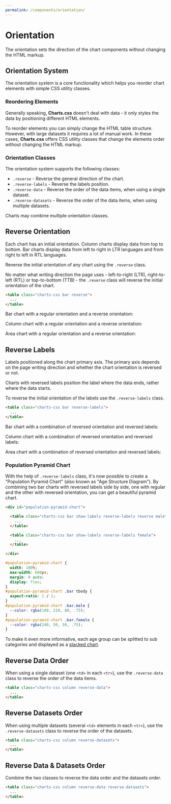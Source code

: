```yaml
---
permalink: /components/orientation/
---
```


# Orientation

The orientation sets the direction of the chart components without changing the HTML markup.

## Orientation System

The orientation system is a core functionality which helps you reorder chart elements with simple CSS utility classes.

### Reordering Elements

Generally speaking, **Charts.css** doesn't deal with data - it only styles the data by positioning different HTML elements.

To reorder elements you can simply change the HTML table structure. However, with large datasets it requires a lot of manual work. In these cases, **Charts.css** offers CSS utility classes that change the elements order without changing the HTML markup.

<!-- Note that before changing content order inside your **Charts.css** table, make sure there are no focusable elements (`<button>`, `<a>` etc.) in the table as this can be confusing for users using a keyboard. -->

### Orientation Classes

The orientation system supports the following classes:

* `.reverse` - Reverse the general direction of the chart.
* `.reverse-labels` - Reverse the labels position.
* `.reverse-data` - Reverse the order of the data items, when using a single dataset.
* `.reverse-datasets` - Reverse the order of the data items, when using multiple datasets.

Charts may combine multiple orientation classes.

## Reverse Orientation

Each chart has an initial orientation. Column charts display data from top to bottom. Bar charts display data from left to right in LTR languages and from right to left in RTL languages.

Reverse the initial orientation of any chart using the `.reverse` class.

No matter what writing direction the page uses - left-to-right (LTR), right-to-left (RTL) or top-to-bottom (TTB) - the `.reverse` class will reverse the initial orientation of the chart.

```html
<table class="charts-css bar reverse">
  ...
</table>
```

Bar chart with a regular orientation and a reverse orientation:

<v-row>

<code-example code-example-id="orientation-example-1">
<template v-slot:css-code>
#orientation-example-1 {
  width: 100%;
  max-width: 300px;
  margin: 0 auto;
}
#orientation-example-1 .bar tbody {
  aspect-ratio: 4 / 3;
}
</template>
<template v-slot:html-code>
<div id="orientation-example-1">
  <table class="charts-css bar show-heading">
    <caption> Bar chart </caption>
    <thead>
      <tr>
        <th scope="col"> Year </th>
        <th scope="col"> Progress </th>
      </tr>
    </thead>
    <tbody>
      <tr>
        <th scope="row"> 2016 </th>
        <td style="--size: 0.2"> </td>
      </tr>
      <tr>
        <th scope="row"> 2017 </th>
        <td style="--size: 0.4"> </td>
      </tr>
      <tr>
        <th scope="row"> 2018 </th>
        <td style="--size: 0.6"> </td>
      </tr>
      <tr>
        <th scope="row"> 2019 </th>
        <td style="--size: 0.8"> </td>
      </tr>
      <tr>
        <th scope="row"> 2020 </th>
        <td style="--size: 1"> </td>
      </tr>
    </tbody>
  </table>
</div>
</template>
</code-example>

<code-example code-example-id="orientation-example-2">
<template v-slot:css-code>
#orientation-example-2 {
  width: 100%;
  max-width: 300px;
  margin: 0 auto;
}
#orientation-example-2 .bar tbody {
  aspect-ratio: 4 / 3;
}
</template>
<template v-slot:html-code>
<div id="orientation-example-2">
  <table class="charts-css bar show-heading reverse">
    <caption> Reversed bar chart </caption>
    <thead>
      <tr>
        <th scope="col"> Year </th>
        <th scope="col"> Progress </th>
      </tr>
    </thead>
    <tbody>
      <tr>
        <th scope="row"> 2016 </th>
        <td style="--size: 0.2"> </td>
      </tr>
      <tr>
        <th scope="row"> 2017 </th>
        <td style="--size: 0.4"> </td>
      </tr>
      <tr>
        <th scope="row"> 2018 </th>
        <td style="--size: 0.6"> </td>
      </tr>
      <tr>
        <th scope="row"> 2019 </th>
        <td style="--size: 0.8"> </td>
      </tr>
      <tr>
        <th scope="row"> 2020 </th>
        <td style="--size: 1"> </td>
      </tr>
    </tbody>
  </table>
</div>
</template>
</code-example>

</v-row>

Column chart with a regular orientation and a reverse orientation:

<v-row>

<code-example code-example-id="orientation-example-3">
<template v-slot:css-code>
#orientation-example-3 {
  width: 100%;
  max-width: 300px;
  margin: 0 auto;
}
#orientation-example-3 .column tbody {
  aspect-ratio: 4 / 3;
}
</template>
<template v-slot:html-code>
<div id="orientation-example-3">
  <table class="charts-css column show-heading">
    <caption> Column chart </caption>
    <thead>
      <tr>
        <th scope="col"> Year </th>
        <th scope="col"> Progress </th>
      </tr>
    </thead>
    <tbody>
      <tr>
        <th scope="row"> 2016 </th>
        <td style="--size: 0.2"> </td>
      </tr>
      <tr>
        <th scope="row"> 2017 </th>
        <td style="--size: 0.4"> </td>
      </tr>
      <tr>
        <th scope="row"> 2018 </th>
        <td style="--size: 0.6"> </td>
      </tr>
      <tr>
        <th scope="row"> 2019 </th>
        <td style="--size: 0.8"> </td>
      </tr>
      <tr>
        <th scope="row"> 2020 </th>
        <td style="--size: 1"> </td>
      </tr>
    </tbody>
  </table>
</div>
</template>
</code-example>

<code-example code-example-id="orientation-example-4">
<template v-slot:css-code>
#orientation-example-4 {
  width: 100%;
  max-width: 300px;
  margin: 0 auto;
}
#orientation-example-4 .column tbody {
  aspect-ratio: 4 / 3;
}
</template>
<template v-slot:html-code>
<div id="orientation-example-4">
  <table class="charts-css column show-heading reverse">
    <caption> Reversed column chart </caption>
    <thead>
      <tr>
        <th scope="col"> Year </th>
        <th scope="col"> Progress </th>
      </tr>
    </thead>
    <tbody>
      <tr>
        <th scope="row"> 2016 </th>
        <td style="--size: 0.2"> </td>
      </tr>
      <tr>
        <th scope="row"> 2017 </th>
        <td style="--size: 0.4"> </td>
      </tr>
      <tr>
        <th scope="row"> 2018 </th>
        <td style="--size: 0.6"> </td>
      </tr>
      <tr>
        <th scope="row"> 2019 </th>
        <td style="--size: 0.8"> </td>
      </tr>
      <tr>
        <th scope="row"> 2020 </th>
        <td style="--size: 1"> </td>
      </tr>
    </tbody>
  </table>
</div>
</template>
</code-example>

</v-row>

Area chart with a regular orientation and a reverse orientation:

<v-row>

<code-example code-example-id="orientation-example-5">
<template v-slot:css-code>
#orientation-example-5 {
  width: 100%;
  max-width: 300px;
  margin: 0 auto;
}
#orientation-example-5 .area tbody {
  aspect-ratio: 16 / 9;
}
</template>
<template v-slot:html-code>
<div id="orientation-example-5">
  <table class="charts-css area show-heading">
    <caption> Area chart </caption>
    <thead>
      <tr>
        <th scope="col"> Year </th>
        <th scope="col"> Progress </th>
      </tr>
    </thead>
    <tbody>
      <tr>
        <th scope="row"> 2016 </th>
        <td style="--start: 0.2; --size: 0.4"> </td>
      </tr>
      <tr>
        <th scope="row"> 2017 </th>
        <td style="--start: 0.4; --size: 0.8"> </td>
      </tr>
      <tr>
        <th scope="row"> 2018 </th>
        <td style="--start: 0.8; --size: 0.6"> </td>
      </tr>
      <tr>
        <th scope="row"> 2019 </th>
        <td style="--start: 0.6; --size: 1.0"> </td>
      </tr>
      <tr>
        <th scope="row"> 2020 </th>
        <td style="--start: 1.0; --size: 0.3"> </td>
      </tr>
    </tbody>
  </table>
</div>
</template>
</code-example>

<code-example code-example-id="orientation-example-6">
<template v-slot:css-code>
#orientation-example-6 {
  width: 100%;
  max-width: 300px;
  margin: 0 auto;
}
#orientation-example-6 .area tbody {
  aspect-ratio: 16 / 9;
}
</template>
<template v-slot:html-code>
<div id="orientation-example-6">
  <table class="charts-css area show-heading reverse">
    <caption> Reversed area chart </caption>
    <thead>
      <tr>
        <th scope="col"> Year </th>
        <th scope="col"> Progress </th>
      </tr>
    </thead>
    <tbody>
      <tr>
        <th scope="row"> 2016 </th>
        <td style="--start: 0.2; --size: 0.4"> </td>
      </tr>
      <tr>
        <th scope="row"> 2017 </th>
        <td style="--start: 0.4; --size: 0.8"> </td>
      </tr>
      <tr>
        <th scope="row"> 2018 </th>
        <td style="--start: 0.8; --size: 0.6"> </td>
      </tr>
      <tr>
        <th scope="row"> 2019 </th>
        <td style="--start: 0.6; --size: 1.0"> </td>
      </tr>
      <tr>
        <th scope="row"> 2020 </th>
        <td style="--start: 1.0; --size: 0.3"> </td>
      </tr>
    </tbody>
  </table>
</div>
</template>
</code-example>

</v-row>

## Reverse Labels

Labels positioned along the chart primary axis. The primary axis depends on the page writing direction and whether the chart orientation is reversed or not.

Charts with reversed labels position the label where the data ends, rather where the data starts.

To reverse the initial orientation of the labels use the `.reverse-labels` class.

```html
<table class="charts-css bar reverse-labels">
  ...
</table>
```

Bar chart with a combination of reversed orientation and reversed labels:

<v-row>

<code-example code-example-id="orientation-example-7">
<template v-slot:css-code>
#orientation-example-7 {
  width: 100%;
  max-width: 300px;
  margin: 0 auto;
}
#orientation-example-7 .bar tbody {
  aspect-ratio: 4 / 3;
}
</template>
<template v-slot:html-code>
<div id="orientation-example-7">
  <table class="charts-css bar show-heading show-labels">
    <caption> Bar chart </caption>
    <thead>
      <tr>
        <th scope="col"> Year </th>
        <th scope="col"> Progress </th>
      </tr>
    </thead>
    <tbody>
      <tr>
        <th scope="row"> 2016 </th>
        <td style="--size: 0.2"> </td>
      </tr>
      <tr>
        <th scope="row"> 2017 </th>
        <td style="--size: 0.4"> </td>
      </tr>
      <tr>
        <th scope="row"> 2018 </th>
        <td style="--size: 0.6"> </td>
      </tr>
      <tr>
        <th scope="row"> 2019 </th>
        <td style="--size: 0.8"> </td>
      </tr>
      <tr>
        <th scope="row"> 2020 </th>
        <td style="--size: 1"> </td>
      </tr>
    </tbody>
  </table>
</div>
</template>
</code-example>

<code-example code-example-id="orientation-example-8">
<template v-slot:css-code>
#orientation-example-8 {
  width: 100%;
  max-width: 300px;
  margin: 0 auto;
}
#orientation-example-8 .bar tbody {
  aspect-ratio: 4 / 3;
}
</template>
<template v-slot:html-code>
<div id="orientation-example-8">
  <table class="charts-css bar show-heading show-labels reverse">
    <caption> Reversed bar chart </caption>
    <thead>
      <tr>
        <th scope="col"> Year </th>
        <th scope="col"> Progress </th>
      </tr>
    </thead>
    <tbody>
      <tr>
        <th scope="row"> 2016 </th>
        <td style="--size: 0.2"> </td>
      </tr>
      <tr>
        <th scope="row"> 2017 </th>
        <td style="--size: 0.4"> </td>
      </tr>
      <tr>
        <th scope="row"> 2018 </th>
        <td style="--size: 0.6"> </td>
      </tr>
      <tr>
        <th scope="row"> 2019 </th>
        <td style="--size: 0.8"> </td>
      </tr>
      <tr>
        <th scope="row"> 2020 </th>
        <td style="--size: 1"> </td>
      </tr>
    </tbody>
  </table>
</div>
</template>
</code-example>

</v-row>

<v-row>

<code-example code-example-id="orientation-example-9">
<template v-slot:css-code>
#orientation-example-9 {
  width: 100%;
  max-width: 300px;
  margin: 0 auto;
}
#orientation-example-9 .bar tbody {
  aspect-ratio: 4 / 3;
}
</template>
<template v-slot:html-code>
<div id="orientation-example-9">
  <table class="charts-css bar show-heading show-labels reverse-labels">
    <caption> Bar chart with reversed labels </caption>
    <thead>
      <tr>
        <th scope="col"> Year </th>
        <th scope="col"> Progress </th>
      </tr>
    </thead>
    <tbody>
      <tr>
        <th scope="row"> 2016 </th>
        <td style="--size: 0.2"> </td>
      </tr>
      <tr>
        <th scope="row"> 2017 </th>
        <td style="--size: 0.4"> </td>
      </tr>
      <tr>
        <th scope="row"> 2018 </th>
        <td style="--size: 0.6"> </td>
      </tr>
      <tr>
        <th scope="row"> 2019 </th>
        <td style="--size: 0.8"> </td>
      </tr>
      <tr>
        <th scope="row"> 2020 </th>
        <td style="--size: 1"> </td>
      </tr>
    </tbody>
  </table>
</div>
</template>
</code-example>

<code-example code-example-id="orientation-example-10">
<template v-slot:css-code>
#orientation-example-10 {
  width: 100%;
  max-width: 300px;
  margin: 0 auto;
}
#orientation-example-10 .bar tbody {
  aspect-ratio: 4 / 3;
}
</template>
<template v-slot:html-code>
<div id="orientation-example-10">
  <table class="charts-css bar show-heading show-labels reverse reverse-labels">
    <caption> Reversed bar chart with reversed labels </caption>
    <thead>
      <tr>
        <th scope="col"> Year </th>
        <th scope="col"> Progress </th>
      </tr>
    </thead>
    <tbody>
      <tr>
        <th scope="row"> 2016 </th>
        <td style="--size: 0.2"> </td>
      </tr>
      <tr>
        <th scope="row"> 2017 </th>
        <td style="--size: 0.4"> </td>
      </tr>
      <tr>
        <th scope="row"> 2018 </th>
        <td style="--size: 0.6"> </td>
      </tr>
      <tr>
        <th scope="row"> 2019 </th>
        <td style="--size: 0.8"> </td>
      </tr>
      <tr>
        <th scope="row"> 2020 </th>
        <td style="--size: 1"> </td>
      </tr>
    </tbody>
  </table>
</div>
</template>
</code-example>

</v-row>

Column chart with a combination of reversed orientation and reversed labels:

<v-row>

<code-example code-example-id="orientation-example-11">
<template v-slot:css-code>
#orientation-example-11 {
  width: 100%;
  max-width: 300px;
  margin: 0 auto;
}
#orientation-example-11 .column tbody {
  aspect-ratio: 4 / 3;
}
</template>
<template v-slot:html-code>
<div id="orientation-example-11">
  <table class="charts-css column show-heading show-labels">
    <caption> Column chart </caption>
    <thead>
      <tr>
        <th scope="col"> Year </th>
        <th scope="col"> Progress </th>
      </tr>
    </thead>
    <tbody>
      <tr>
        <th scope="row"> 2016 </th>
        <td style="--size: 0.2"> </td>
      </tr>
      <tr>
        <th scope="row"> 2017 </th>
        <td style="--size: 0.4"> </td>
      </tr>
      <tr>
        <th scope="row"> 2018 </th>
        <td style="--size: 0.6"> </td>
      </tr>
      <tr>
        <th scope="row"> 2019 </th>
        <td style="--size: 0.8"> </td>
      </tr>
      <tr>
        <th scope="row"> 2020 </th>
        <td style="--size: 1"> </td>
      </tr>
    </tbody>
  </table>
</div>
</template>
</code-example>

<code-example code-example-id="orientation-example-12">
<template v-slot:css-code>
#orientation-example-12 {
  width: 100%;
  max-width: 300px;
  margin: 0 auto;
}
#orientation-example-12 .column tbody {
  aspect-ratio: 4 / 3;
}
</template>
<template v-slot:html-code>
<div id="orientation-example-12">
  <table class="charts-css column show-heading show-labels reverse">
    <caption> Reversed column chart </caption>
    <thead>
      <tr>
        <th scope="col"> Year </th>
        <th scope="col"> Progress </th>
      </tr>
    </thead>
    <tbody>
      <tr>
        <th scope="row"> 2016 </th>
        <td style="--size: 0.2"> </td>
      </tr>
      <tr>
        <th scope="row"> 2017 </th>
        <td style="--size: 0.4"> </td>
      </tr>
      <tr>
        <th scope="row"> 2018 </th>
        <td style="--size: 0.6"> </td>
      </tr>
      <tr>
        <th scope="row"> 2019 </th>
        <td style="--size: 0.8"> </td>
      </tr>
      <tr>
        <th scope="row"> 2020 </th>
        <td style="--size: 1"> </td>
      </tr>
    </tbody>
  </table>
</div>
</template>
</code-example>

</v-row>

<v-row>

<code-example code-example-id="orientation-example-13">
<template v-slot:css-code>
#orientation-example-13 {
  width: 100%;
  max-width: 300px;
  margin: 0 auto;
}
#orientation-example-13 .column tbody {
  aspect-ratio: 4 / 3;
}
</template>
<template v-slot:html-code>
<div id="orientation-example-13">
  <table class="charts-css column show-heading show-labels reverse-labels">
    <caption> Column chart with reversed labels </caption>
    <thead>
      <tr>
        <th scope="col"> Year </th>
        <th scope="col"> Progress </th>
      </tr>
    </thead>
    <tbody>
      <tr>
        <th scope="row"> 2016 </th>
        <td style="--size: 0.2"> </td>
      </tr>
      <tr>
        <th scope="row"> 2017 </th>
        <td style="--size: 0.4"> </td>
      </tr>
      <tr>
        <th scope="row"> 2018 </th>
        <td style="--size: 0.6"> </td>
      </tr>
      <tr>
        <th scope="row"> 2019 </th>
        <td style="--size: 0.8"> </td>
      </tr>
      <tr>
        <th scope="row"> 2020 </th>
        <td style="--size: 1"> </td>
      </tr>
    </tbody>
  </table>
</div>
</template>
</code-example>

<code-example code-example-id="orientation-example-14">
<template v-slot:css-code>
#orientation-example-14 {
  width: 100%;
  max-width: 300px;
  margin: 0 auto;
}
#orientation-example-14 .column tbody {
  aspect-ratio: 4 / 3;
}
</template>
<template v-slot:html-code>
<div id="orientation-example-14">
  <table class="charts-css column show-heading show-labels reverse reverse-labels">
    <caption> Reversed column chart with reversed labels </caption>
    <thead>
      <tr>
        <th scope="col"> Year </th>
        <th scope="col"> Progress </th>
      </tr>
    </thead>
    <tbody>
      <tr>
        <th scope="row"> 2016 </th>
        <td style="--size: 0.2"> </td>
      </tr>
      <tr>
        <th scope="row"> 2017 </th>
        <td style="--size: 0.4"> </td>
      </tr>
      <tr>
        <th scope="row"> 2018 </th>
        <td style="--size: 0.6"> </td>
      </tr>
      <tr>
        <th scope="row"> 2019 </th>
        <td style="--size: 0.8"> </td>
      </tr>
      <tr>
        <th scope="row"> 2020 </th>
        <td style="--size: 1"> </td>
      </tr>
    </tbody>
  </table>
</div>
</template>
</code-example>

</v-row>

Area chart with a combination of reversed orientation and reversed labels:

<v-row>

<code-example code-example-id="orientation-example-15">
<template v-slot:css-code>
#orientation-example-15 {
  width: 100%;
  max-width: 300px;
  margin: 0 auto;
}
#orientation-example-15 .area tbody {
  aspect-ratio: 16 / 9;
}
</template>
<template v-slot:html-code>
<div id="orientation-example-15">
  <table class="charts-css area show-heading show-labels">
    <caption> Area chart </caption>
    <thead>
      <tr>
        <th scope="col"> Year </th>
        <th scope="col"> Progress </th>
      </tr>
    </thead>
    <tbody>
      <tr>
        <th scope="row"> 2016 </th>
        <td style="--start: 0.2; --size: 0.4"> </td>
      </tr>
      <tr>
        <th scope="row"> 2017 </th>
        <td style="--start: 0.4; --size: 0.8"> </td>
      </tr>
      <tr>
        <th scope="row"> 2018 </th>
        <td style="--start: 0.8; --size: 0.6"> </td>
      </tr>
      <tr>
        <th scope="row"> 2019 </th>
        <td style="--start: 0.6; --size: 1.0"> </td>
      </tr>
      <tr>
        <th scope="row"> 2020 </th>
        <td style="--start: 1.0; --size: 0.3"> </td>
      </tr>
    </tbody>
  </table>
</div>
</template>
</code-example>

<code-example code-example-id="orientation-example-16">
<template v-slot:css-code>
#orientation-example-16 {
  width: 100%;
  max-width: 300px;
  margin: 0 auto;
}
#orientation-example-16 .area tbody {
  aspect-ratio: 16 / 9;
}
</template>
<template v-slot:html-code>
<div id="orientation-example-16">
  <table class="charts-css area show-heading show-labels reverse">
    <caption> Reversed area chart </caption>
    <thead>
      <tr>
        <th scope="col"> Year </th>
        <th scope="col"> Progress </th>
      </tr>
    </thead>
    <tbody>
      <tr>
        <th scope="row"> 2016 </th>
        <td style="--start: 0.2; --size: 0.4"> </td>
      </tr>
      <tr>
        <th scope="row"> 2017 </th>
        <td style="--start: 0.4; --size: 0.8"> </td>
      </tr>
      <tr>
        <th scope="row"> 2018 </th>
        <td style="--start: 0.8; --size: 0.6"> </td>
      </tr>
      <tr>
        <th scope="row"> 2019 </th>
        <td style="--start: 0.6; --size: 1.0"> </td>
      </tr>
      <tr>
        <th scope="row"> 2020 </th>
        <td style="--start: 1.0; --size: 0.3"> </td>
      </tr>
    </tbody>
  </table>
</div>
</template>
</code-example>

</v-row>

<v-row>

<code-example code-example-id="orientation-example-17">
<template v-slot:css-code>
#orientation-example-17 {
  width: 100%;
  max-width: 300px;
  margin: 0 auto;
}
#orientation-example-17 .area tbody {
  aspect-ratio: 16 / 9;
}
</template>
<template v-slot:html-code>
<div id="orientation-example-17">
  <table class="charts-css area show-heading show-labels reverse-labels">
    <caption> Area chart with reversed labels </caption>
    <thead>
      <tr>
        <th scope="col"> Year </th>
        <th scope="col"> Progress </th>
      </tr>
    </thead>
    <tbody>
      <tr>
        <th scope="row"> 2016 </th>
        <td style="--start: 0.2; --size: 0.4"> </td>
      </tr>
      <tr>
        <th scope="row"> 2017 </th>
        <td style="--start: 0.4; --size: 0.8"> </td>
      </tr>
      <tr>
        <th scope="row"> 2018 </th>
        <td style="--start: 0.8; --size: 0.6"> </td>
      </tr>
      <tr>
        <th scope="row"> 2019 </th>
        <td style="--start: 0.6; --size: 1.0"> </td>
      </tr>
      <tr>
        <th scope="row"> 2020 </th>
        <td style="--start: 1.0; --size: 0.3"> </td>
      </tr>
    </tbody>
  </table>
</div>
</template>
</code-example>

<code-example code-example-id="orientation-example-18">
<template v-slot:css-code>
#orientation-example-18 {
  width: 100%;
  max-width: 300px;
  margin: 0 auto;
}
#orientation-example-18 .area tbody {
  aspect-ratio: 16 / 9;
}
</template>
<template v-slot:html-code>
<div id="orientation-example-18">
  <table class="charts-css area show-heading show-labels reverse-labels reverse">
    <caption> Reversed area chart with reversed labels </caption>
    <thead>
      <tr>
        <th scope="col"> Year </th>
        <th scope="col"> Progress </th>
      </tr>
    </thead>
    <tbody>
      <tr>
        <th scope="row"> 2016 </th>
        <td style="--start: 0.2; --size: 0.4"> </td>
      </tr>
      <tr>
        <th scope="row"> 2017 </th>
        <td style="--start: 0.4; --size: 0.8"> </td>
      </tr>
      <tr>
        <th scope="row"> 2018 </th>
        <td style="--start: 0.8; --size: 0.6"> </td>
      </tr>
      <tr>
        <th scope="row"> 2019 </th>
        <td style="--start: 0.6; --size: 1.0"> </td>
      </tr>
      <tr>
        <th scope="row"> 2020 </th>
        <td style="--start: 1.0; --size: 0.3"> </td>
      </tr>
    </tbody>
  </table>
</div>
</template>
</code-example>

</v-row>

### Population Pyramid Chart

With the help of `.reverse-labels` class, it's now possible to create a "Population Pyramid Chart" (also known as "Age Structure Diagram"). By combining two bar charts with reversed labels side by side, one with regular and the other with reversed orientation, you can get a beautiful pyramid chart.

```html
<div id="population-pyramid-chart">

  <table class="charts-css bar show-labels reverse-labels reverse male">
    ...
  </table>

  <table class="charts-css bar show-labels reverse-labels female">
    ...
  </table>

</div>
```

```css
#population-pyramid-chart {
  width: 100%;
  max-width: 600px;
  margin: 0 auto;
  display: flex;
}
#population-pyramid-chart .bar tbody {
  aspect-ratio: 1 / 1;
}
#population-pyramid-chart .bar.male {
  --color: rgba(100, 210, 80, .75);
}
#population-pyramid-chart .bar.female {
  --color: rgba(240, 50, 50, .75);
}
```

<code-example code-example-id="orientation-example-19">
<template v-slot:css-code>
#orientation-example-19 {
  width: 100%;
  max-width: 600px;
  margin: 0 auto;
  display: flex;
}
#orientation-example-19 .bar tbody {
  aspect-ratio: 1 / 1;
}
#orientation-example-19 .bar.male {
  --color: rgba(100, 210, 80, .75);
}
#orientation-example-19 .bar.female {
  --color: rgba(240, 50, 50, .75);
}
</template>
<template v-slot:html-code>
<div id="orientation-example-19">
  <table class="charts-css bar show-heading show-labels show-data-on-hover data-outside data-spacing-1 reverse-labels reverse male">
    <caption> Male population </caption>
    <thead>
      <tr>
        <th scope="col"> Age </th>
        <th scope="col"> Population </th>
      </tr>
    </thead>
    <tbody>
      <tr>
        <th scope="row"> 85+ </th>
        <td style="--size: calc( 0.010 / 0.10 )"> <span class="data outside">1.0%</span> </td>
      </tr>
      <tr>
        <th scope="row"> 75-84 </th>
        <td style="--size: calc( 0.020 / 0.10 )"> <span class="data">2.0%</span> </td>
      </tr>
      <tr>
        <th scope="row"> 65-74 </th>
        <td style="--size: calc( 0.037 / 0.10 )"> <span class="data">3.7%</span> </td>
      </tr>
      <tr>
        <th scope="row"> 55-64 </th>
        <td style="--size: calc( 0.042 / 0.10 )"> <span class="data">4.2%</span> </td>
      </tr>
      <tr>
        <th scope="row"> 45-54 </th>
        <td style="--size: calc( 0.054 / 0.10 )"> <span class="data">5.4%</span> </td>
      </tr>
      <tr>
        <th scope="row"> 35-44 </th>
        <td style="--size: calc( 0.062 / 0.10 )"> <span class="data">6.2%</span> </td>
      </tr>
      <tr>
        <th scope="row"> 25-34 </th>
        <td style="--size: calc( 0.065 / 0.10 )"> <span class="data">6.5%</span> </td>
      </tr>
      <tr>
        <th scope="row"> 15-24 </th>
        <td style="--size: calc( 0.074 / 0.10 )"> <span class="data">7.4%</span> </td>
      </tr>
      <tr>
        <th scope="row"> 5-14 </th>
        <td style="--size: calc( 0.089 / 0.10 )"> <span class="data">8.9%</span> </td>
      </tr>
      <tr>
        <th scope="row"> 0-4 </th>
        <td style="--size: calc( 0.048 / 0.10 )"> <span class="data">4.8%</span> </td>
      </tr>
    </tbody>
  </table>
  <table class="charts-css bar show-heading show-labels show-data-on-hover data-outside data-spacing-1 reverse-labels female">
    <caption> Female population </caption>
    <thead>
      <tr>
        <th scope="col"> Age </th>
        <th scope="col"> Population </th>
      </tr>
    </thead>
    <tbody>
      <tr>
        <th scope="row"> 85+ </th>
        <td style="--size: calc( 0.007 / 0.10 )"> <span class="data outside">0.7%</span> </td>
      </tr>
      <tr>
        <th scope="row"> 75-84 </th>
        <td style="--size: calc( 0.016 / 0.10 )"> <span class="data">1.6%</span> </td>
      </tr>
      <tr>
        <th scope="row"> 65-74 </th>
        <td style="--size: calc( 0.032 / 0.10 )"> <span class="data">3.2%</span> </td>
      </tr>
      <tr>
        <th scope="row"> 55-64 </th>
        <td style="--size: calc( 0.040 / 0.10 )"> <span class="data">4.0%</span> </td>
      </tr>
      <tr>
        <th scope="row"> 45-54 </th>
        <td style="--size: calc( 0.053 / 0.10 )"> <span class="data">5.3%</span> </td>
      </tr>
      <tr>
        <th scope="row"> 35-44 </th>
        <td style="--size: calc( 0.064 / 0.10 )"> <span class="data">6.4%</span> </td>
      </tr>
      <tr>
        <th scope="row"> 25-34 </th>
        <td style="--size: calc( 0.067 / 0.10 )"> <span class="data">6.7%</span> </td>
      </tr>
      <tr>
        <th scope="row"> 15-24 </th>
        <td style="--size: calc( 0.077 / 0.10 )"> <span class="data">7.7%</span> </td>
      </tr>
      <tr>
        <th scope="row"> 5-14 </th>
        <td style="--size: calc( 0.094 / 0.10 )"> <span class="data">9.4%</span> </td>
      </tr>
      <tr>
        <th scope="row"> 0-4 </th>
        <td style="--size: calc( 0.050 / 0.10 )"> <span class="data">5.0%</span> </td>
      </tr>
    </tbody>
  </table>
</div>
</template>
</code-example>

To make it even more informative, each age group can be splitted to sub categories and displayed as a [stacked chart](./stacked/).

<code-example code-example-id="orientation-example-20">
<template v-slot:css-code>
#orientation-example-20 {
  width: 100%;
  max-width: 600px;
  margin: 0 auto;
  display: flex;
}
#orientation-example-20 .bar tbody {
  aspect-ratio: 1 / 1;
}
#orientation-example-20 .bar.male {
  --color-1: rgba(90, 165, 255, .75);
  --color-2: rgba(90, 165, 255, .5);
}
#orientation-example-20 .bar.female {
  --color-1: rgba(255, 180, 50, .75);
  --color-2: rgba(255, 180, 50, .5);
}
</template>
<template v-slot:html-code>
<div id="orientation-example-20">
  <table class="charts-css bar multiple stacked show-heading show-labels hide-data data-spacing-1 reverse-labels reverse male">
    <caption> Male population </caption>
    <thead>
      <tr>
        <th scope="col"> Age </th>
        <th scope="col"> Population </th>
      </tr>
    </thead>
    <tbody>
      <tr>
        <th scope="row"> 85+ </th>
        <td style="--size: calc( 0.002 / 0.10 )"> <span class="tooltip">0.02%</span> </td>
        <td style="--size: calc( 0.000 / 0.10 )"> <span class="tooltip">0.00%</span> </td>
      </tr>
      <tr>
        <th scope="row"> 75-84 </th>
        <td style="--size: calc( 0.007 / 0.10 )"> <span class="tooltip">0.07%</span> </td>
        <td style="--size: calc( 0.002 / 0.10 )"> <span class="tooltip">0.02%</span> </td>
      </tr>
      <tr>
        <th scope="row"> 65-74 </th>
        <td style="--size: calc( 0.022 / 0.10 )"> <span class="tooltip">2.2%</span> </td>
        <td style="--size: calc( 0.005 / 0.10 )"> <span class="tooltip">0.5%</span> </td>
      </tr>
      <tr>
        <th scope="row"> 55-64 </th>
        <td style="--size: calc( 0.035 / 0.10 )"> <span class="tooltip">3.5%</span> </td>
        <td style="--size: calc( 0.007 / 0.10 )"> <span class="tooltip">0.7%</span> </td>
      </tr>
      <tr>
        <th scope="row"> 45-54 </th>
        <td style="--size: calc( 0.054 / 0.10 )"> <span class="tooltip">5.4%</span> </td>
        <td style="--size: calc( 0.010 / 0.10 )"> <span class="tooltip">1.0%</span> </td>
      </tr>
      <tr>
        <th scope="row"> 35-44 </th>
        <td style="--size: calc( 0.084 / 0.10 )"> <span class="tooltip">8.4%</span> </td>
        <td style="--size: calc( 0.009 / 0.10 )"> <span class="tooltip">0.9%</span> </td>
      </tr>
      <tr>
        <th scope="row"> 25-34 </th>
        <td style="--size: calc( 0.080 / 0.10 )"> <span class="tooltip">8.0%</span> </td>
        <td style="--size: calc( 0.005 / 0.10 )"> <span class="tooltip">0.5%</span> </td>
      </tr>
      <tr>
        <th scope="row"> 15-24 </th>
        <td style="--size: calc( 0.060 / 0.10 )"> <span class="tooltip">6.0%</span> </td>
        <td style="--size: calc( 0.006 / 0.10 )"> <span class="tooltip">0.6%</span> </td>
      </tr>
      <tr>
        <th scope="row"> 5-14 </th>
        <td style="--size: calc( 0.073 / 0.10 )"> <span class="tooltip">7.3%</span> </td>
        <td style="--size: calc( 0.010 / 0.10 )"> <span class="tooltip">1.0%</span> </td>
      </tr>
      <tr>
        <th scope="row"> 0-4 </th>
        <td style="--size: calc( 0.030 / 0.10 )"> <span class="tooltip">3.0%</span> </td>
        <td style="--size: calc( 0.008 / 0.10 )"> <span class="tooltip">0.8%</span> </td>
      </tr>
    </tbody>
  </table>
  <table class="charts-css bar multiple stacked show-heading show-labels hide-data data-spacing-1 reverse-labels female">
    <caption> Female population </caption>
    <thead>
      <tr>
        <th scope="col"> Age </th>
        <th scope="col"> Population </th>
      </tr>
    </thead>
    <tbody>
      <tr>
        <th scope="row"> 85+ </th>
        <td style="--size: calc( 0.003 / 0.10 )"> <span class="tooltip">0.3%</span> </td>
        <td style="--size: calc( 0.000 / 0.10 )"> <span class="tooltip">0.0%</span> </td>
      </tr>
      <tr>
        <th scope="row"> 75-84 </th>
        <td style="--size: calc( 0.009 / 0.10 )"> <span class="tooltip">0.9%</span> </td>
        <td style="--size: calc( 0.002 / 0.10 )"> <span class="tooltip">0.2%</span> </td>
      </tr>
      <tr>
        <th scope="row"> 65-74 </th>
        <td style="--size: calc( 0.023 / 0.10 )"> <span class="tooltip">2.3%</span> </td>
        <td style="--size: calc( 0.004 / 0.10 )"> <span class="tooltip">0.4%</span> </td>
      </tr>
      <tr>
        <th scope="row"> 55-64 </th>
        <td style="--size: calc( 0.037 / 0.10 )"> <span class="tooltip">3.7%</span> </td>
        <td style="--size: calc( 0.006 / 0.10 )"> <span class="tooltip">0.6%</span> </td>
      </tr>
      <tr>
        <th scope="row"> 45-54 </th>
        <td style="--size: calc( 0.053 / 0.10 )"> <span class="tooltip">5.3%</span> </td>
        <td style="--size: calc( 0.010 / 0.10 )"> <span class="tooltip">1.0%</span> </td>
      </tr>
      <tr>
        <th scope="row"> 35-44 </th>
        <td style="--size: calc( 0.080 / 0.10 )"> <span class="tooltip">8.0%</span> </td>
        <td style="--size: calc( 0.012 / 0.10 )"> <span class="tooltip">1.2%</span> </td>
      </tr>
      <tr>
        <th scope="row"> 25-34 </th>
        <td style="--size: calc( 0.075 / 0.10 )"> <span class="tooltip">7.5%</span> </td>
        <td style="--size: calc( 0.008 / 0.10 )"> <span class="tooltip">0.8%</span> </td>
      </tr>
      <tr>
        <th scope="row"> 15-24 </th>
        <td style="--size: calc( 0.053 / 0.10 )"> <span class="tooltip">5.3%</span> </td>
        <td style="--size: calc( 0.010 / 0.10 )"> <span class="tooltip">1.0%</span> </td>
      </tr>
      <tr>
        <th scope="row"> 5-14 </th>
        <td style="--size: calc( 0.070 / 0.10 )"> <span class="tooltip">7.0%</span> </td>
        <td style="--size: calc( 0.009 / 0.10 )"> <span class="tooltip">0.9%</span> </td>
      </tr>
      <tr>
        <th scope="row"> 0-4 </th>
        <td style="--size: calc( 0.030 / 0.10 )"> <span class="tooltip">3.0%</span> </td>
        <td style="--size: calc( 0.006 / 0.10 )"> <span class="tooltip">0.6%</span> </td>
      </tr>
    </tbody>
  </table>
</div>
</template>
</code-example>

## Reverse Data Order

When using a single dataset (one `<td>` in each `<tr>`), use the `.reverse-data` class to reverse the order of the data items.

```html
<table class="charts-css column reverse-data">
  ...
</table>
```

<code-example code-example-id="orientation-example-21">
<template v-slot:css-code>
#orientation-example-21 {
  width: 100%;
  max-width: 600px;
  margin: 0 auto;
}
</template>
<template v-slot:html-code>
<div id="orientation-example-21">
  <table class="charts-css column show-heading show-labels hide-data">
    <caption> <strong> Column chart </strong> </caption>
    <thead>
      <tr>
        <th scope="col"> Month </th>
        <th scope="col"> Progress </th>
      </tr>
    </thead>
    <tbody>
      <tr>
        <th scope="row"> Jan </th>
        <td style="--size: 0.3;"> <span class="data"> 30 </span> </td>
      </tr>
      <tr>
        <th scope="row"> Feb </th>
        <td style="--size: 0.5;"> <span class="data"> 50 </span> </td>
      </tr>
      <tr>
        <th scope="row"> Mar </th>
        <td style="--size: 0.8;"> <span class="data"> 80 </span> </td>
      </tr>
      <tr>
        <th scope="row"> Apr </th>
        <td style="--size: 1;"> <span class="data"> 100 </span> </td>
      </tr>
      <tr>
        <th scope="row"> May </th>
        <td style="--size: 0.65;"> <span class="data"> 65 </span> </td>
      </tr>
      <tr>
        <th scope="row"> Jun </th>
        <td style="--size: 0.45;"> <span class="data"> 45 </span> </td>
      </tr>
      <tr>
        <th scope="row"> Jul </th>
        <td style="--size: 0.15;"> <span class="data"> 15 </span> </td>
      </tr>
      <tr>
        <th scope="row"> Aug </th>
        <td style="--size: 0.32;"> <span class="data"> 32 </span> </td>
      </tr>
      <tr>
        <th scope="row"> Sep </th>
        <td style="--size: 0.6;"> <span class="data"> 60 </span> </td>
      </tr>
      <tr>
        <th scope="row"> Oct </th>
        <td style="--size: 0.9;"> <span class="data"> 90 </span> </td>
      </tr>
      <tr>
        <th scope="row"> Nov </th>
        <td style="--size: 0.55;"> <span class="data"> 55 </span> </td>
      </tr>
      <tr>
        <th scope="row"> Dec </th>
        <td style="--size: 0.4;"> <span class="data"> 40 </span> </td>
      </tr>
    </tbody>
  </table>
</div>
</template>
</code-example>

<code-example code-example-id="orientation-example-22">
<template v-slot:css-code>
#orientation-example-22 {
  width: 100%;
  max-width: 600px;
  margin: 0 auto;
}
</template>
<template v-slot:html-code>
<div id="orientation-example-22">
  <table class="charts-css column show-heading show-labels hide-data reverse-data">
    <caption> <strong> Reversed data column chart </strong> </caption>
    <thead>
      <tr>
        <th scope="col"> Month </th>
        <th scope="col"> Progress </th>
      </tr>
    </thead>
    <tbody>
      <tr>
        <th scope="row"> Jan </th>
        <td style="--size: 0.3;"> <span class="data"> 30 </span> </td>
      </tr>
      <tr>
        <th scope="row"> Feb </th>
        <td style="--size: 0.5;"> <span class="data"> 50 </span> </td>
      </tr>
      <tr>
        <th scope="row"> Mar </th>
        <td style="--size: 0.8;"> <span class="data"> 80 </span> </td>
      </tr>
      <tr>
        <th scope="row"> Apr </th>
        <td style="--size: 1;"> <span class="data"> 100 </span> </td>
      </tr>
      <tr>
        <th scope="row"> May </th>
        <td style="--size: 0.65;"> <span class="data"> 65 </span> </td>
      </tr>
      <tr>
        <th scope="row"> Jun </th>
        <td style="--size: 0.45;"> <span class="data"> 45 </span> </td>
      </tr>
      <tr>
        <th scope="row"> Jul </th>
        <td style="--size: 0.15;"> <span class="data"> 15 </span> </td>
      </tr>
      <tr>
        <th scope="row"> Aug </th>
        <td style="--size: 0.32;"> <span class="data"> 32 </span> </td>
      </tr>
      <tr>
        <th scope="row"> Sep </th>
        <td style="--size: 0.6;"> <span class="data"> 60 </span> </td>
      </tr>
      <tr>
        <th scope="row"> Oct </th>
        <td style="--size: 0.9;"> <span class="data"> 90 </span> </td>
      </tr>
      <tr>
        <th scope="row"> Nov </th>
        <td style="--size: 0.55;"> <span class="data"> 55 </span> </td>
      </tr>
      <tr>
        <th scope="row"> Dec </th>
        <td style="--size: 0.4;"> <span class="data"> 40 </span> </td>
      </tr>
    </tbody>
  </table>
</div>
</template>
</code-example>

## Reverse Datasets Order

When using multiple datasets (several `<td>` elements in each `<tr>`), use the `.reverse-datasets` class to reverse the order of the datasets.

```html
<table class="charts-css column reverse-datasets">
  ...
</table>
```

<code-example code-example-id="orientation-example-23">
<template v-slot:css-code>
#orientation-example-23 {
  width: 100%;
  max-width: 600px;
  margin: 0 auto;
}
</template>
<template v-slot:html-code>
<div id="orientation-example-23">
  <table class="charts-css column multiple show-heading show-labels hide-data show-data-axes data-spacing-10 datasets-spacing-4">
    <caption> <strong> Column chart </strong> </caption>
    <thead>
      <tr>
        <th scope="col"> Year </th>
        <th scope="col"> Progress 1 </th>
        <th scope="col"> Progress 2 </th>
        <th scope="col"> Progress 3 </th>
        <th scope="col"> Progress 4 </th>
        <th scope="col"> Progress 5 </th>
      </tr>
    </thead>
    <tbody>
      <tr>
        <th scope="row"> 2000 </th>
        <td style="--size: 0.2;"> <span class="data"> 20 </span> </td>
        <td style="--size: 0.5;"> <span class="data"> 50 </span> </td>
        <td style="--size: 1.0;"> <span class="data"> 100 </span> </td>
        <td style="--size: 0.7;"> <span class="data"> 70 </span> </td>
        <td style="--size: 0.4;"> <span class="data"> 40 </span> </td>
      </tr>
      <tr>
        <th scope="row"> 2010 </th>
        <td style="--size: 0.9;"> <span class="data"> 90 </span> </td>
        <td style="--size: 0.6;"> <span class="data"> 60 </span> </td>
        <td style="--size: 0.4;"> <span class="data"> 40 </span> </td>
        <td style="--size: 0.7;"> <span class="data"> 70 </span> </td>
        <td style="--size: 1.0;"> <span class="data"> 100 </span> </td>
      </tr>
      <tr>
        <th scope="row"> 2020 </th>
        <td style="--size: 0.2;"> <span class="data"> 20 </span> </td>
        <td style="--size: 0.4;"> <span class="data"> 40 </span> </td>
        <td style="--size: 0.6;"> <span class="data"> 60 </span> </td>
        <td style="--size: 0.8;"> <span class="data"> 80 </span> </td>
        <td style="--size: 1.0;"> <span class="data"> 100 </span> </td>
      </tr>
    </tbody>
  </table>
</div>
</template>
</code-example>

<code-example code-example-id="orientation-example-24">
<template v-slot:css-code>
#orientation-example-24 {
  width: 100%;
  max-width: 600px;
  margin: 0 auto;
}
</template>
<template v-slot:html-code>
<div id="orientation-example-24">
  <table class="charts-css column multiple show-heading show-labels hide-data show-data-axes data-spacing-10 datasets-spacing-4 reverse-datasets">
    <caption> <strong> Reversed datasets column chart </strong> </caption>
    <thead>
      <tr>
        <th scope="col"> Year </th>
        <th scope="col"> Progress 1 </th>
        <th scope="col"> Progress 2 </th>
        <th scope="col"> Progress 3 </th>
        <th scope="col"> Progress 4 </th>
        <th scope="col"> Progress 5 </th>
      </tr>
    </thead>
    <tbody>
      <tr>
        <th scope="row"> 2000 </th>
        <td style="--size: 0.2;"> <span class="data"> 20 </span> </td>
        <td style="--size: 0.5;"> <span class="data"> 50 </span> </td>
        <td style="--size: 1.0;"> <span class="data"> 100 </span> </td>
        <td style="--size: 0.7;"> <span class="data"> 70 </span> </td>
        <td style="--size: 0.4;"> <span class="data"> 40 </span> </td>
      </tr>
      <tr>
        <th scope="row"> 2010 </th>
        <td style="--size: 0.9;"> <span class="data"> 90 </span> </td>
        <td style="--size: 0.6;"> <span class="data"> 60 </span> </td>
        <td style="--size: 0.4;"> <span class="data"> 40 </span> </td>
        <td style="--size: 0.7;"> <span class="data"> 70 </span> </td>
        <td style="--size: 1.0;"> <span class="data"> 100 </span> </td>
      </tr>
      <tr>
        <th scope="row"> 2020 </th>
        <td style="--size: 0.2;"> <span class="data"> 20 </span> </td>
        <td style="--size: 0.4;"> <span class="data"> 40 </span> </td>
        <td style="--size: 0.6;"> <span class="data"> 60 </span> </td>
        <td style="--size: 0.8;"> <span class="data"> 80 </span> </td>
        <td style="--size: 1.0;"> <span class="data"> 100 </span> </td>
      </tr>
    </tbody>
  </table>
</div>
</template>
</code-example>

## Reverse Data & Datasets Order

Combine the two classes to reverse the data order and the datasets order.

```html
<table class="charts-css column reverse-data reverse-datasets">
  ...
</table>
```

<code-example code-example-id="orientation-example-25">
<template v-slot:css-code>
#orientation-example-25 {
  width: 100%;
  max-width: 600px;
  margin: 0 auto;
}
</template>
<template v-slot:html-code>
<div id="orientation-example-25">
  <table class="charts-css column multiple show-heading show-labels hide-data show-data-axes data-spacing-10 datasets-spacing-4">
    <caption> <strong> Column chart </strong> </caption>
    <thead>
      <tr>
        <th scope="col"> Year </th>
        <th scope="col"> Progress 1 </th>
        <th scope="col"> Progress 2 </th>
        <th scope="col"> Progress 3 </th>
        <th scope="col"> Progress 4 </th>
        <th scope="col"> Progress 5 </th>
      </tr>
    </thead>
    <tbody>
      <tr>
        <th scope="row"> 2000 </th>
        <td style="--size: 0.2;"> <span class="data"> 20 </span> </td>
        <td style="--size: 0.5;"> <span class="data"> 50 </span> </td>
        <td style="--size: 1.0;"> <span class="data"> 100 </span> </td>
        <td style="--size: 0.7;"> <span class="data"> 70 </span> </td>
        <td style="--size: 0.4;"> <span class="data"> 40 </span> </td>
      </tr>
      <tr>
        <th scope="row"> 2010 </th>
        <td style="--size: 0.9;"> <span class="data"> 90 </span> </td>
        <td style="--size: 0.6;"> <span class="data"> 60 </span> </td>
        <td style="--size: 0.4;"> <span class="data"> 40 </span> </td>
        <td style="--size: 0.7;"> <span class="data"> 70 </span> </td>
        <td style="--size: 1.0;"> <span class="data"> 100 </span> </td>
      </tr>
      <tr>
        <th scope="row"> 2020 </th>
        <td style="--size: 0.2;"> <span class="data"> 20 </span> </td>
        <td style="--size: 0.4;"> <span class="data"> 40 </span> </td>
        <td style="--size: 0.6;"> <span class="data"> 60 </span> </td>
        <td style="--size: 0.8;"> <span class="data"> 80 </span> </td>
        <td style="--size: 1.0;"> <span class="data"> 100 </span> </td>
      </tr>
    </tbody>
  </table>
</div>
</template>
</code-example>

<code-example code-example-id="orientation-example-26">
<template v-slot:css-code>
#orientation-example-26 {
  width: 100%;
  max-width: 600px;
  margin: 0 auto;
}
</template>
<template v-slot:html-code>
<div id="orientation-example-26">
  <table class="charts-css column multiple show-heading show-labels hide-data show-data-axes data-spacing-10 datasets-spacing-4 reverse-data reverse-datasets">
    <caption> <strong> Reversed data & datasets column chart </strong> </caption>
    <thead>
      <tr>
        <th scope="col"> Year </th>
        <th scope="col"> Progress 1 </th>
        <th scope="col"> Progress 2 </th>
        <th scope="col"> Progress 3 </th>
        <th scope="col"> Progress 4 </th>
        <th scope="col"> Progress 5 </th>
      </tr>
    </thead>
    <tbody>
      <tr>
        <th scope="row"> 2000 </th>
        <td style="--size: 0.2;"> <span class="data"> 20 </span> </td>
        <td style="--size: 0.5;"> <span class="data"> 50 </span> </td>
        <td style="--size: 1.0;"> <span class="data"> 100 </span> </td>
        <td style="--size: 0.7;"> <span class="data"> 70 </span> </td>
        <td style="--size: 0.4;"> <span class="data"> 40 </span> </td>
      </tr>
      <tr>
        <th scope="row"> 2010 </th>
        <td style="--size: 0.9;"> <span class="data"> 90 </span> </td>
        <td style="--size: 0.6;"> <span class="data"> 60 </span> </td>
        <td style="--size: 0.4;"> <span class="data"> 40 </span> </td>
        <td style="--size: 0.7;"> <span class="data"> 70 </span> </td>
        <td style="--size: 1.0;"> <span class="data"> 100 </span> </td>
      </tr>
      <tr>
        <th scope="row"> 2020 </th>
        <td style="--size: 0.2;"> <span class="data"> 20 </span> </td>
        <td style="--size: 0.4;"> <span class="data"> 40 </span> </td>
        <td style="--size: 0.6;"> <span class="data"> 60 </span> </td>
        <td style="--size: 0.8;"> <span class="data"> 80 </span> </td>
        <td style="--size: 1.0;"> <span class="data"> 100 </span> </td>
      </tr>
    </tbody>
  </table>
</div>
</template>
</code-example>
